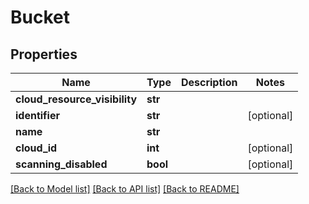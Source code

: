 # Bucket

## Properties
Name | Type | Description | Notes
------------ | ------------- | ------------- | -------------
**cloud_resource_visibility** | **str** |  | 
**identifier** | **str** |  | [optional] 
**name** | **str** |  | 
**cloud_id** | **int** |  | [optional] 
**scanning_disabled** | **bool** |  | [optional] 

[[Back to Model list]](../README.md#documentation-for-models) [[Back to API list]](../README.md#documentation-for-api-endpoints) [[Back to README]](../README.md)


